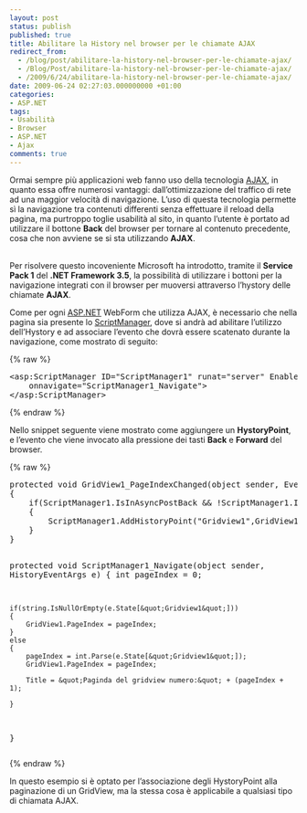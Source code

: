 ```yaml
---
layout: post
status: publish
published: true
title: Abilitare la History nel browser per le chiamate AJAX
redirect_from: 
  - /blog/post/abilitare-la-history-nel-browser-per-le-chiamate-ajax/
  - /Blog/Post/abilitare-la-history-nel-browser-per-le-chiamate-ajax/
  - /2009/6/24/abilitare-la-history-nel-browser-per-le-chiamate-ajax/
date: 2009-06-24 02:27:03.000000000 +01:00
categories:
- ASP.NET
tags:
- Usabilità
- Browser
- ASP.NET
- Ajax
comments: true
---
```

<p>Ormai sempre pi&ugrave; applicazioni web fanno uso della tecnologia <a rel="nofollow" target="_blank" href="http://en.wikipedia.org/wiki/Ajax_(programming)">AJAX</a>, in quanto essa offre numerosi vantaggi: dall&rsquo;ottimizzazione del traffico di rete ad una maggior velocit&agrave; di navigazione. L&rsquo;uso di questa tecnologia permette s&igrave; la navigazione tra contenuti differenti senza effettuare il reload della pagina, ma purtroppo toglie usabilit&agrave; al sito, in quanto l&rsquo;utente &egrave; portato ad utilizzare il bottone <strong>Back</strong> del browser per tornare al contenuto precedente, cosa che non avviene se si sta utilizzando <strong>AJAX</strong>.</p>
<p><br />
Per risolvere questo incoveniente Microsoft ha introdotto, tramite il <strong>Service Pack 1</strong> del <strong>.NET Framework 3.5</strong>, la possibilit&agrave; di utilizzare i bottoni per la navigazione integrati con il browser per muoversi attraverso l&rsquo;hystory delle chiamate <strong>AJAX</strong>.</p>
<p>Come per ogni <a rel="nofollow" target="_blank" href="http://www.asp.net">ASP.NET</a> WebForm che utilizza AJAX, &egrave; necessario che nella pagina sia presente lo <a rel="nofollow" target="_blank" href="http://msdn.microsoft.com/it-it/library/system.web.ui.scriptmanager.aspx">ScriptManager</a>, dove si andr&agrave; ad abilitare l&rsquo;utilizzo dell&rsquo;Hystory e ad associare l&rsquo;evento che dovr&agrave; essere scatenato durante la navigazione, come mostrato di seguito:</p>
{% raw %}<pre class="brush: xml; ruler: true;">
&lt;asp:ScriptManager ID=&quot;ScriptManager1&quot; runat=&quot;server&quot; EnableHistory=&quot;True&quot; 
    onnavigate=&quot;ScriptManager1_Navigate&quot;&gt;
&lt;/asp:ScriptManager&gt;</pre>{% endraw %}
<p>Nello snippet seguente viene mostrato come aggiungere un <strong>HystoryPoint</strong>, e l&rsquo;evento che viene invocato alla pressione dei tasti <strong>Back</strong> e <strong>Forward</strong> del browser.</p>
{% raw %}<pre class="brush: csharp; ruler: true;">
protected void GridView1_PageIndexChanged(object sender, EventArgs e)
{
    if(ScriptManager1.IsInAsyncPostBack &amp;&amp; !ScriptManager1.IsNavigating)
    {
        ScriptManager1.AddHistoryPoint(&quot;Gridview1&quot;,GridView1.PageIndex.ToString());
    }
}

protected void ScriptManager1_Navigate(object sender, HistoryEventArgs e)
{
    int pageIndex = 0;

    if(string.IsNullOrEmpty(e.State[&quot;Gridview1&quot;]))
    {
        GridView1.PageIndex = pageIndex;
    }
    else
    {
        pageIndex = int.Parse(e.State[&quot;Gridview1&quot;]);
        GridView1.PageIndex = pageIndex;

        Title = &quot;Paginda del gridview numero:&quot; + (pageIndex + 1);

    }
}</pre>{% endraw %}
<p>In questo esempio si &egrave; optato per l&rsquo;associazione degli HystoryPoint alla paginazione di un GridView, ma la stessa cosa &egrave; applicabile a qualsiasi tipo di chiamata AJAX.</p>
